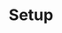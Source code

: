 ---
title: "Setup"
linkTitle: "Setup"
description: "This section includes tutorials about post-installation setup of the Cortex Evolution platform."
weight: 20
---